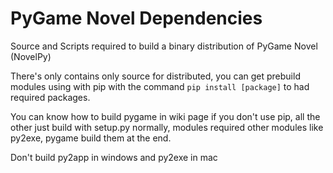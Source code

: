# PyGame Novel Dependencies

Source and Scripts required to build a binary distribution of PyGame Novel (NovelPy)

There's only contains only source for distributed, you can get prebuild modules using with pip with the command ```pip install [package]``` to had required packages.

You can know how to build pygame in wiki page if you don't use pip, all the other just build with setup.py normally, modules required other modules like py2exe, pygame 
build them at the end.

Don't build py2app in windows and py2exe in mac
